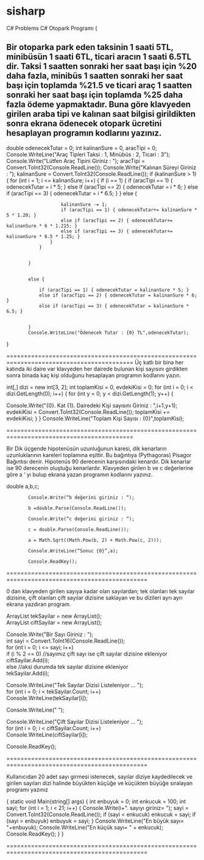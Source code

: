 # sisharp
C# Problems
C#  Otopark Programı
{
 ## Bir otoparka park eden taksinin 1 saati 5TL, minibüsün 1 saati 6TL, ticari aracın 1 saati 6.5TL dir. Taksi 1 saatten sonraki her saat başı için %20 daha fazla, minibüs 1 saatten sonraki her saat başı için toplamda %21.5 ve ticari araç 1 saatten sonraki her saat başı için toplamda %25 daha fazla ödeme yapmaktadır. Buna göre klavyeden girilen araba tipi ve kalınan saat bilgisi girildikten sonra ekrana ödenecek otopark ücretini hesaplayan programın kodlarını yazınız.

  
double odenecekTutar = 0;
            int kalinanSure = 0, aracTipi = 0;
            Console.WriteLine("Araç Tipleri Taksi : 1, Minübüs : 2, Ticari : 3");
            Console.Write("Lütfen Araç Tipini Giriniz : ");
            aracTipi = Convert.ToInt32(Console.ReadLine());
            Console.Write("Kalınan Süreyi Giriniz : ");
            kalinanSure = Convert.ToInt32(Console.ReadLine());
            if (kalinanSure > 1)
            {
                for (int i = 1; i <= kalinanSure; i++)
                {
                    if (i == 1) {
                        if (aracTipi == 1) { odenecekTutar = i * 5; }
                        else if (aracTipi == 2) { odenecekTutar = i * 6; }
                        else if (aracTipi == 3) { odenecekTutar = i * 6.5; }
                    }
                    else {
  
                        kalinanSure -= 1;
                        if (aracTipi == 1) { odenecekTutar+= kalinanSure * 5 * 1.20; }
                        else if (aracTipi == 2) { odenecekTutar+= kalinanSure * 6 * 1.215; }
                        else if (aracTipi == 3) { odenecekTutar+= kalinanSure * 6.5 * 1.25; }
                    }
                }
  
  
            }
  
  
            else {
  
                if (aracTipi == 1) { odenecekTutar = kalinanSure * 5; }
                else if (aracTipi == 2) { odenecekTutar = kalinanSure * 6; }
                else if (aracTipi == 3) { odenecekTutar = kalinanSure * 6.5; }
                  
              
            }
            Console.WriteLine("Ödenecek Tutar : {0} TL",odenecekTutar);
      
  }  

==========================================================================================
Üç katlı bir bina her katında iki daire var klavyeden her dairede bulunan kişi sayısını
girdikten sonra binada kaç kişi olduğunu hesaplayan programın kodlarını yazın.

int[,] dizi = new int[3, 2];
int toplamKisi = 0, evdekiKisi = 0;
for (int i = 0; i < dizi.GetLength(0); i++)
{
for (int y = 0; y < dizi.GetLength(1); y++)
{
 
Console.Write("{0}. Kat {1}. Dairedeki Kişi sayısını Giriniz : ",i+1,y+1);
evdekiKisi = Convert.ToInt32(Console.ReadLine());
toplamKisi += evdekiKisi;
}
}
Console.WriteLine("Toplam Kişi Sayısı : {0}",toplamKisi);

==========================================================================================

Bir Dik üçgende hipotenüsün uzunluğunun karesi, dik kenarların uzunluklarının
kareleri toplamına eşittir. Bu bağıntıya (Pythagoras) Pisagor Bağıntısı denir.
Hipotenüs 90 derecenin karşısındaki kenardır. Dik kenarlar ise 90 derecenin oluştuğu
kenarlardır. Klavyeden girilen b ve c değerlerine göre a ‘ yı bulup ekrana yazan programın
kodlarını yazınız.

double  a,b,c;

            Console.Write(“b değerini giriniz : “);

            b =double.Parse(Console.ReadLine());

            Console.Write(“c değerini giriniz : “);

            c = double.Parse(Console.ReadLine());

            a = Math.Sqrt((Math.Pow(b, 2) + Math.Pow(c, 2)));

            Console.WriteLine(“Sonuc {0}”,a);

            Console.ReadKey();

==============================================================================================

0 dan klavyeden girilen sayıya kadar olan sayılardan; tek olanları tek sayılar dizisine, çift olanları
çift sayılar dizisine saklayan ve bu dizileri ayrı ayrı ekrana yazdıran program.

ArrayList tekSayilar = new ArrayList();  
ArrayList ciftSayilar = new ArrayList();  
  
Console.Write("Bir Sayı Giriniz : ");  
int sayi = Convert.ToInt16(Console.ReadLine());  
for (int i = 0; i <= sayi; i++)  
   if (i % 2 == 0) //sayımız çift sayı ise çift sayılar dizisine ekleniyor  
   ciftSayilar.Add(i);  
   else  //aksi durumda tek sayılar dizisine ekleniyor  
      tekSayilar.Add(i);  
  
Console.WriteLine("Tek Sayılar Dizisi Listeleniyor ... ");  
for (int i = 0; i < tekSayilar.Count; i++)  
   Console.WriteLine(tekSayilar[i]);  
  
  Console.WriteLine(" ");  
  
Console.WriteLine("Çift Sayılar Dizisi Listeleniyor ... ");  
for (int i = 0; i < ciftSayilar.Count; i++)  
   Console.WriteLine(ciftSayilar[i]);  
  
Console.ReadKey(); 

==============================================================================================

Kullanıcıdan 20 adet sayı girmesi istenecek, sayılar diziye kaydedilecek ve girilen sayıları dizi
halinde büyükten küçüğe ve küçükten büyüğe sıralayan programı yazınız

{
        static void Main(string[] args)
        {
            int enbuyuk = 0;
            int enkucuk = 100;
            int sayi;
            for (int i = 1; i < 21; i++)
            {
                Console.Write(i+". sayıyı giriniz= ");
                sayi = Convert.ToInt32(Console.ReadLine());
                if (sayi < enkucuk) enkucuk = sayi; if (sayi &gt; enbuyuk)
                    enbuyuk = sayi;
            }
            Console.WriteLine("En büyük sayı= "+enbuyuk);
            Console.WriteLine("En küçük sayı= " + enkucuk);
            Console.ReadKey();
        }
    }

==============================================================================================

